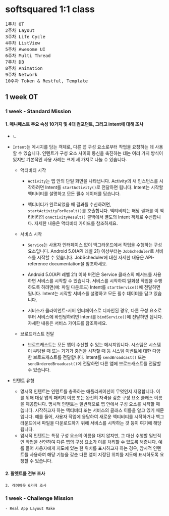 
# softsquared 1:1 class

<pre>
1주차 OT
2주차 Layout
3주차 Life Cycle
4주차 ListView
5주차 Awesome UI
6주차 Multi Thread
7주차 DB
8주차 Animation
9주차 Network
10주차 Token & Restful, Template
</pre>

## 1 week OT 


### 1 week - Standard Mission

 #### 1.  매니페스트 주요 속성 10가지 및 4대 컴포던트, 그리고 intent에 대해 조사

- ㄴ



- `Intent`는 메시지를 담는 객체로, 다른 앱 구성 요소로부터 작업을 요청하는 데 사용할 수 있습니다. 인텐트가 구성 요소 사이의 통신을 촉진하는 데는 여러 가지 방식이 있지만 기본적인 사용 사례는 크게 세 가지로 나눌 수 있습니다.

  - 액티비티 시작
    -   `Activity`는 앱 안의 단일 화면을 나타냅니다. Activity의 새 인스턴스를 시작하려면 Intent를 `startActivity()`로 전달하면 됩니다. Intent는 시작할 액티비티를 설명하고 모든 필수 데이터를 담습니다.

    - 액티비티가 완료되었을 때 결과를 수신하려면, `startActivityForResult()`를 호출합니다. 액티비티는 해당 결과를 이 액티비티의 `onActivityResult()` 콜백에서 별도의 Intent 객체로 수신합니다. 자세한 내용은 액티비티 가이드를 참조하세요.

  - 서비스 시작
    - `Service`는 사용자 인터페이스 없이 백그라운드에서 작업을 수행하는 구성 요소입니다. Android 5.0(API 레벨 21) 이상부터는 `JobScheduler`로 서비스를 시작할 수 있습니다. JobScheduler에 대한 자세한 내용은 API-reference documentation을 참조하세요.

    - Android 5.0(API 레벨 21) 이하 버전은 Service 클래스의 메서드를 사용하면 서비스를 시작할 수 있습니다. 서비스를 시작하여 일회성 작업을 수행하도록 하려면(예: 파일 다운로드) Intent를 `startService()`에 전달하면 됩니다. Intent는 시작할 서비스를 설명하고 모든 필수 데이터를 담고 있습니다.

    - 서비스가 클라이언트-서버 인터페이스로 디자인된 경우, 다른 구성 요소로부터 서비스에 바인딩하려면 Intent를 `bindService()`에 전달하면 됩니다. 자세한 내용은 서비스 가이드를 참조하세요.

  - 브로드캐스트 전달

    - 브로드캐스트는 모든 앱이 수신할 수 있는 메시지입니다. 시스템은 시스템이 부팅될 때 또는 기기가 충전을 시작할 때 등 시스템 이벤트에 대한 다양한 브로드캐스트를 전달합니다. Intent를 `sendBroadcast()` 또는 `sendOrderedBroadcast()`에 전달하면 다른 앱에 브로드캐스트를 전달할 수 있습니다.

- 인텐트 유형

    - 명시적 인텐트는 인텐트를 충족하는 애플리케이션이 무엇인지 지정합니다. 이를 위해 대상 앱의 패키지 이름 또는 완전히 자격을 갖춘 구성 요소 클래스 이름을 제공합니다. 명시적 인텐트는 일반적으로 앱 안에서 구성 요소를 시작할 때 씁니다. 시작하고자 하는 액티비티 또는 서비스의 클래스 이름을 알고 있기 때문입니다. 예를 들어, 사용자 작업에 응답하여 새로운 액티비티를 시작하거나 백그라운드에서 파일을 다운로드하기 위해 서비스를 시작하는 것 등이 여기에 해당됩니다.
    - 암시적 인텐트는 특정 구성 요소의 이름을 대지 않지만, 그 대신 수행할 일반적인 작업을 선언하여 다른 앱의 구성 요소가 이를 처리할 수 있도록 해줍니다. 예를 들어 사용자에게 지도에 있는 한 위치를 표시하고자 하는 경우, 암시적 인텐트를 사용하여 해당 기능을 갖춘 다른 앱이 지정된 위치를 지도에 표시하도록 요청할 수 있습니다.
  
#### 2. 팔렛트를 전부 조사

    3. 레이아웃 6가지 조사


### 1 week - Challenge Mission

    - Real App Layout Make 

